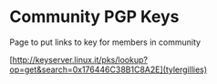 # Community PGP Keys
Page to put links to key for members in community
 
[http://keyserver.linux.it/pks/lookup?op=get&search=0x176446C38B1C8A2E](tylergillies)
